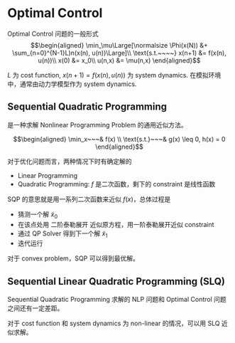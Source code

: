# Optimal Control
Optimal Control 问题的一般形式
$$\begin{aligned}
\min_\mu\Large[\normalsize \Phi(x(N)) &+ \sum_{n=0}^{N-1}L)n(x(n), u(n))\Large]\\
\text{s.t.~~~~} x(n+1) &= f(x(n), u(n))\\
x(0) &= x_0\\
u(n,x) &= \mu(n,x)
\end{aligned}$$

$L$ 为 cost function, $x(n+1) = f(x(n), u(n))$ 为 system dynamics. 在模拟环境中，通常由动力学模型作为 system dynamics.

## Sequential Quadratic Programming
是一种求解 Nonlinear Programming Problem 的通用近似方法。

$$\begin{aligned}
    \min_x~~~&  f(x) \\ 
    \text{s.t.}~~~&  g(x) \leq 0, h(x) = 0
\end{aligned}$$

对于优化问题而言，两种情况下时有确定解的
- Linear Programming
- Quadratic Programming: $f$ 是二次函数，剩下的 constraint 是线性函数

SQP 的意思就是用一系列二次函数来近似 $f(x)$，总体过程是
- 猜测一个解 $\tilde{x}_0$
- 在该点处用 二阶泰勒展开 近似原方程，用一阶泰勒展开近似 constraint
- 通过 QP Solver 得到下一个解 $\tilde{x}_1$
- 迭代运行

对于 convex problem，SQP 可以得到最优解。

## Sequential Linear Quadratic Programming (SLQ)
Sequential Quadratic Programming 求解的 NLP 问题和 Optimal Control 问题之间还有一定差距。

对于 cost function 和 system dynamics 为 non-linear 的情况，可以用 SLQ 近似求解。


